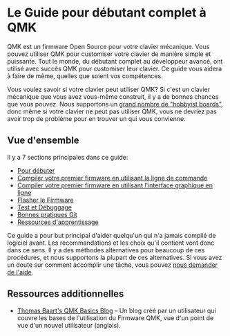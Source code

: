# Le Guide pour débutant complet à QMK

QMK est un firmware Open Source pour votre clavier mécanique. Vous pouvez utiliser QMK pour customiser votre clavier de manière simple et puissante. Tout le monde, du débutant complet au développeur avancé, ont utilisé avec succès QMK pour customiser leur clavier. Ce guide vous aidera à faire de même, quelles que soient vos compétences.

Vous voulez savoir si votre clavier peut utiliser QMK? Si c'est un clavier mécanique que vous avez vous-même construit, il y a de bonnes chances que vous pouvez. Nous supportons un [grand nombre de "hobbyist boards"](https://qmk.fm/keyboards), donc même si votre clavier ne peut pas utiliser QMK, vous ne devriez pas avoir trop de problème pour en trouver un qui vous convienne.

## Vue d'ensemble

Il y a 7 sections principales dans ce guide:

* [Pour débuter](tutorial_getting_started.md)
* [Compiler votre premier firmware en utilisant la ligne de commande](tutorial_building_firmware.md)
* [Compiler votre premier firmware en utilisant l'interface graphique en ligne](tutorial_building_firmware_configurator.md)
* [Flasher le Firmware](tutorial_flashing.md)
* [Test et Débuggage](tutorial_testing_debugging.md)
* [Bonnes pratiques Git](tutorial_best_practices.md)
* [Ressources d'apprentissage](tutorial_learn_more_resources.md)

Ce guide a pour but principal d'aider quelqu'un qui n'a jamais compilé de logiciel avant. Les recommandations et les choix qu'il contient vont donc dans ce sens. Il y a des méthodes alternatives pour beaucoup de ces procédures, et nous supportons la plupart de ces alternatives. Si vous avez un doute sur comment accomplir une tâche, vous pouvez [nous demander de l'aide](support.md).

## Ressources additionnelles

* [Thomas Baart's QMK Basics Blog](https://thomasbaart.nl/category/mechanical-keyboards/firmware/qmk/qmk-basics/) – Un blog créé par un utilisateur qui couvre les bases de l'utilisation du Firmware QMK, vue d'un point de vue d'un nouvel utilisateur (anglais).
